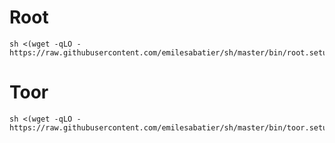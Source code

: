 # Root
    sh <(wget -qLO - https://raw.githubusercontent.com/emilesabatier/sh/master/bin/root.setup.sh)

# Toor
    sh <(wget -qLO - https://raw.githubusercontent.com/emilesabatier/sh/master/bin/toor.setup.sh)
